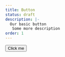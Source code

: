 ```yaml
---
title: Button
status: draft
description: |-
  Our basic button
   Some more description
order: 1
---
```

<button class="button">
  Click me
</button>